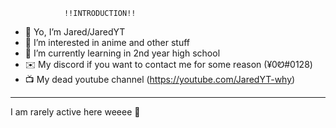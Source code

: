                 !!INTRODUCTION!!

- 👋 Yo, I’m Jared/JaredYT
- 👀 I’m interested in anime and other stuff
- 🏫 I’m currently learning in 2nd year high school
- ✉️ My discord if you want to contact me for some reason (¥0Ꮼ#0128)
- 📺 My dead youtube channel (https://youtube.com/JaredYT-why)
--------------------------------------------------------------------------
I am rarely active here weeee 🕺
